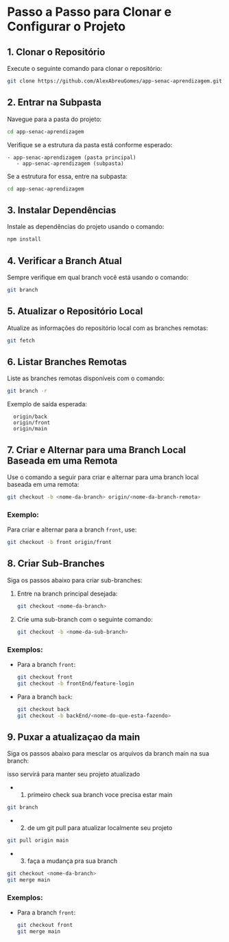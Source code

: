 # Passo a Passo para Clonar e Configurar o Projeto

## 1. Clonar o Repositório
Execute o seguinte comando para clonar o repositório:
```bash
git clone https://github.com/AlexAbreuGomes/app-senac-aprendizagem.git
```

## 2. Entrar na Subpasta
Navegue para a pasta do projeto:
```bash
cd app-senac-aprendizagem
```
Verifique se a estrutura da pasta está conforme esperado:
```
- app-senac-aprendizagem (pasta principal)
   - app-senac-aprendizagem (subpasta)
```
Se a estrutura for essa, entre na subpasta:
```bash
cd app-senac-aprendizagem
```

## 3. Instalar Dependências
Instale as dependências do projeto usando o comando:
```bash
npm install
```

## 4. Verificar a Branch Atual
Sempre verifique em qual branch você está usando o comando:
```bash
git branch
```

## 5. Atualizar o Repositório Local
Atualize as informações do repositório local com as branches remotas:
```bash
git fetch
```

## 6. Listar Branches Remotas
Liste as branches remotas disponíveis com o comando:
```bash
git branch -r
```
Exemplo de saída esperada:
```
  origin/back
  origin/front
  origin/main
```

## 7. Criar e Alternar para uma Branch Local Baseada em uma Remota
Use o comando a seguir para criar e alternar para uma branch local baseada em uma remota:
```bash
git checkout -b <nome-da-branch> origin/<nome-da-branch-remota>
```
### Exemplo:
Para criar e alternar para a branch `front`, use:
```bash
git checkout -b front origin/front
```

## 8. Criar Sub-Branches
Siga os passos abaixo para criar sub-branches:

1. Entre na branch principal desejada:
   ```bash
   git checkout <nome-da-branch>
   ```

2. Crie uma sub-branch com o seguinte comando:
   ```bash
   git checkout -b <nome-da-sub-branch>
   ```

### Exemplos:
- Para a branch `front`:
  ```bash
  git checkout front
  git checkout -b frontEnd/feature-login
  ```
- Para a branch `back`:
  ```bash
  git checkout back
  git checkout -b backEnd/<nome-do-que-esta-fazendo>
  ```
## 9. Puxar a atualizaçao da main
Siga os passos abaixo para mesclar os arquivos da branch main na sua branch:

isso servirá para manter seu projeto atualizado 

- 1. primeiro check sua branch voce precisa estar main

```bash
git branch 
```
- 2. de um git pull para atualizar localmente seu projeto

```bash
git pull origin main
```
- 3. faça a mudança pra sua branch

```bash
git checkout <nome-da-branch>
git merge main
```

### Exemplos:
- Para a branch `front`:
  ```bash
  git checkout front
  git merge main
  ```